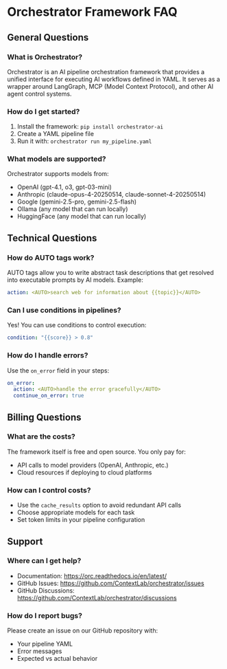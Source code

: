 # Orchestrator Framework FAQ

## General Questions

### What is Orchestrator?
Orchestrator is an AI pipeline orchestration framework that provides a unified interface for executing AI workflows defined in YAML. It serves as a wrapper around LangGraph, MCP (Model Context Protocol), and other AI agent control systems.

### How do I get started?
1. Install the framework: `pip install orchestrator-ai`
2. Create a YAML pipeline file
3. Run it with: `orchestrator run my_pipeline.yaml`

### What models are supported?
Orchestrator supports models from:
- OpenAI (gpt-4.1, o3, gpt-03-mini)
- Anthropic (claude-opus-4-20250514, claude-sonnet-4-20250514)
- Google (gemini-2.5-pro, gemini-2.5-flash)
- Ollama (any model that can run locally)
- HuggingFace (any model that can run locally)

## Technical Questions

### How do AUTO tags work?
AUTO tags allow you to write abstract task descriptions that get resolved into executable prompts by AI models. Example:
```yaml
action: <AUTO>search web for information about {{topic}}</AUTO>
```

### Can I use conditions in pipelines?
Yes! You can use conditions to control execution:
```yaml
condition: "{{score}} > 0.8"
```

### How do I handle errors?
Use the `on_error` field in your steps:
```yaml
on_error:
  action: <AUTO>handle the error gracefully</AUTO>
  continue_on_error: true
```

## Billing Questions

### What are the costs?
The framework itself is free and open source. You only pay for:
- API calls to model providers (OpenAI, Anthropic, etc.)
- Cloud resources if deploying to cloud platforms

### How can I control costs?
- Use the `cache_results` option to avoid redundant API calls
- Choose appropriate models for each task
- Set token limits in your pipeline configuration

## Support

### Where can I get help?
- Documentation: https://orc.readthedocs.io/en/latest/
- GitHub Issues: https://github.com/ContextLab/orchestrator/issues
- GitHub Discussions: https://github.com/ContextLab/orchestrator/discussions

### How do I report bugs?
Please create an issue on our GitHub repository with:
- Your pipeline YAML
- Error messages
- Expected vs actual behavior